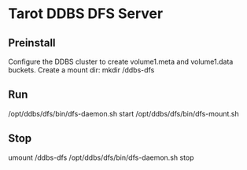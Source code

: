 # Tarot DDBS DFS Server


## Preinstall
  Configure the DDBS cluster to create volume1.meta and volume1.data buckets.
  Create a mount dir: mkdir /ddbs-dfs

## Run
  /opt/ddbs/dfs/bin/dfs-daemon.sh start
  /opt/ddbs/dfs/bin/dfs-mount.sh

## Stop
  umount /ddbs-dfs
  /opt/ddbs/dfs/bin/dfs-daemon.sh stop
